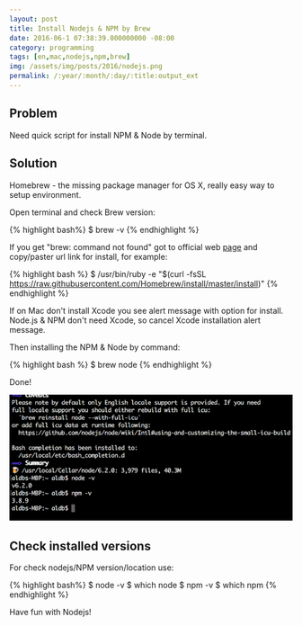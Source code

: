 ```yaml
---
layout: post
title: Install Nodejs & NPM by Brew
date: 2016-06-1 07:38:39.000000000 -08:00
category: programming
tags: [en,mac,nodejs,npm,brew]
img: /assets/img/posts/2016/nodejs.png
permalink: /:year/:month/:day/:title:output_ext
---
```


## Problem

Need quick script for install NPM & Node by terminal.

## Solution

Homebrew - the missing package manager for OS X, really easy way to setup environment.

Open terminal and check Brew version:


{% highlight bash%}
$ brew -v
{% endhighlight %}


If you get "brew: command not found" got to official web [page](http://brew.sh/) and copy/paster url link for install, for example:

{% highlight bash %}
$ /usr/bin/ruby -e "$(curl -fsSL https://raw.githubusercontent.com/Homebrew/install/master/install)"
{% endhighlight %}

If on Mac don't install Xcode you see alert message with option for install. Node.js & NPM don't need Xcode, so cancel Xcode installation alert message.


Then installing the NPM & Node by command:

{% highlight bash %}
$ brew node
{% endhighlight %}

Done! 

![Screenshot](/assets/img/posts/2016/npm_nodejs_by_brew.png)

## Check installed versions

For check nodejs/NPM version/location use:

{% highlight bash%}
$ node -v
$ which node
$ npm -v
$ which npm
{% endhighlight %}

Have fun with Nodejs!